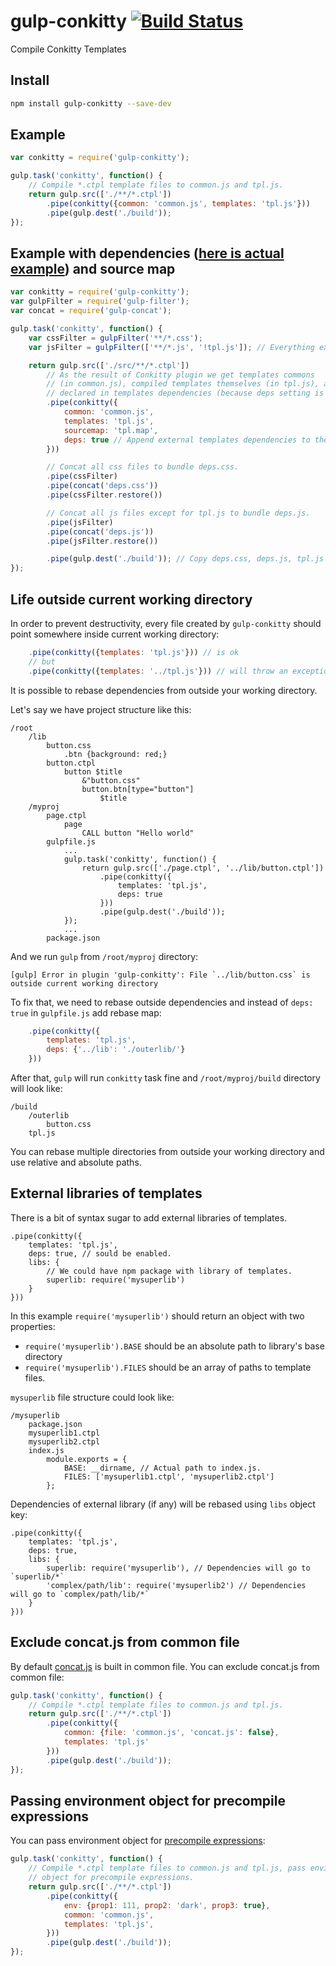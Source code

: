 # gulp-conkitty [![Build Status](https://travis-ci.org/hoho/gulp-conkitty.svg?branch=master)](https://travis-ci.org/hoho/gulp-conkitty)

Compile Conkitty Templates

## Install

```sh
npm install gulp-conkitty --save-dev
```


## Example

```js
var conkitty = require('gulp-conkitty');

gulp.task('conkitty', function() {
    // Compile *.ctpl template files to common.js and tpl.js.
    return gulp.src(['./**/*.ctpl'])
        .pipe(conkitty({common: 'common.js', templates: 'tpl.js'}))
        .pipe(gulp.dest('./build'));
});
```


## Example with dependencies ([here is actual example](https://github.com/hoho/conkitty/tree/master/example2)) and source map

```js
var conkitty = require('gulp-conkitty');
var gulpFilter = require('gulp-filter');
var concat = require('gulp-concat');

gulp.task('conkitty', function() {
    var cssFilter = gulpFilter('**/*.css');
    var jsFilter = gulpFilter(['**/*.js', '!tpl.js']); // Everything except tpl.js.

    return gulp.src(['./src/**/*.ctpl'])
        // As the result of Conkitty plugin we get templates commons
        // (in common.js), compiled templates themselves (in tpl.js), and
        // declared in templates dependencies (because deps setting is true).
        .pipe(conkitty({
            common: 'common.js',
            templates: 'tpl.js',
            sourcemap: 'tpl.map',
            deps: true // Append external templates dependencies to the result.
        }))

        // Concat all css files to bundle deps.css.
        .pipe(cssFilter)
        .pipe(concat('deps.css'))
        .pipe(cssFilter.restore())

        // Concat all js files except for tpl.js to bundle deps.js.
        .pipe(jsFilter)
        .pipe(concat('deps.js'))
        .pipe(jsFilter.restore())

        .pipe(gulp.dest('./build')); // Copy deps.css, deps.js, tpl.js and tpl.map to ./build.
});
```

## Life outside current working directory

In order to prevent destructivity, every file created by `gulp-conkitty`
should point somewhere inside current working directory:

```js
    .pipe(conkitty({templates: 'tpl.js'})) // is ok
    // but
    .pipe(conkitty({templates: '../tpl.js'})) // will throw an exception.
```

It is possible to rebase dependencies from outside your working directory.

Let's say we have project structure like this:

    /root
        /lib
            button.css
                .btn {background: red;}                            
            button.ctpl
                button $title
                    &"button.css"
                    button.btn[type="button"]
                        $title
        /myproj
            page.ctpl
                page
                    CALL button "Hello world"
            gulpfile.js
                ...
                gulp.task('conkitty', function() {
                    return gulp.src(['./page.ctpl', '../lib/button.ctpl'])
                        .pipe(conkitty({
                            templates: 'tpl.js',
                            deps: true
                        }))
                        .pipe(gulp.dest('./build'));
                });
                ...
            package.json

And we run `gulp` from `/root/myproj` directory:

    [gulp] Error in plugin 'gulp-conkitty': File `../lib/button.css` is outside current working directory
    
To fix that, we need to rebase outside dependencies and instead of `deps: true`
in `gulpfile.js` add rebase map:

```js
    .pipe(conkitty({
        templates: 'tpl.js',
        deps: {'../lib': './outerlib/'}
    }))
```

After that, `gulp` will run `conkitty` task fine and `/root/myproj/build` 
directory will look like:

    /build
        /outerlib
            button.css
        tpl.js

You can rebase multiple directories from outside your working directory and
use relative and absolute paths.

## External libraries of templates

There is a bit of syntax sugar to add external libraries of templates.

    .pipe(conkitty({
        templates: 'tpl.js',
        deps: true, // sould be enabled.
        libs: {
            // We could have npm package with library of templates.
            superlib: require('mysuperlib')
        }
    }))

In this example `require('mysuperlib')` should return an object with two
properties:

+ `require('mysuperlib').BASE` should be an absolute path to library's base
   directory
+ `require('mysuperlib').FILES` should be an array of paths to template files.

`mysuperlib` file structure could look like:

    /mysuperlib
        package.json
        mysuperlib1.ctpl
        mysuperlib2.ctpl
        index.js
            module.exports = {
                BASE: __dirname, // Actual path to index.js.
                FILES: ['mysuperlib1.ctpl', 'mysuperlib2.ctpl']
            };

Dependencies of external library (if any) will be rebased using `libs` object
key:

    .pipe(conkitty({
        templates: 'tpl.js',
        deps: true,
        libs: {
            superlib: require('mysuperlib'), // Dependencies will go to `superlib/*`
            'complex/path/lib': require('mysuperlib2') // Dependencies will go to `complex/path/lib/*`
        }
    }))


## Exclude concat.js from common file

By default [concat.js](https://github.com/hoho/concat.js) is built in common
file. You can exclude concat.js from common file:

```js
gulp.task('conkitty', function() {
    // Compile *.ctpl template files to common.js and tpl.js.
    return gulp.src(['./**/*.ctpl'])
        .pipe(conkitty({
            common: {file: 'common.js', 'concat.js': false},
            templates: 'tpl.js'
        }))
        .pipe(gulp.dest('./build'));
});
```


## Passing environment object for precompile expressions

You can pass environment object for
[precompile expressions](https://github.com/hoho/conkitty#precompile-expressions):

```js
gulp.task('conkitty', function() {
    // Compile *.ctpl template files to common.js and tpl.js, pass environment
    // object for precompile expressions.
    return gulp.src(['./**/*.ctpl'])
        .pipe(conkitty({
            env: {prop1: 111, prop2: 'dark', prop3: true},
            common: 'common.js',
            templates: 'tpl.js',
        }))
        .pipe(gulp.dest('./build'));
});
```

